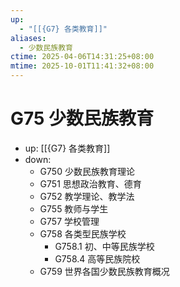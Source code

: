 ```yaml
---
up:
  - "[[{G7} 各类教育]]"
aliases:
  - 少数民族教育
ctime: 2025-04-06T14:31:25+08:00
mtime: 2025-10-01T11:41:32+08:00
---
```


# G75 少数民族教育

- up: [[{G7} 各类教育]]
- down:	
	- G750 少数民族教育理论
	- G751 思想政治教育、德育
	- G752 教学理论、教学法
	- G755 教师与学生
	- G757 学校管理
	- G758 各类型民族学校
		- G758.1 初、中等民族学校
		- G758.4 高等民族院校
	- G759 世界各国少数民族教育概况
	
